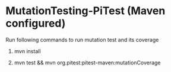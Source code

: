 # MutationTesting-PiTest (Maven configured)



Run following commands to run mutation test and its coverage

1. mvn install

2. mvn test && mvn org.pitest:pitest-maven:mutationCoverage
